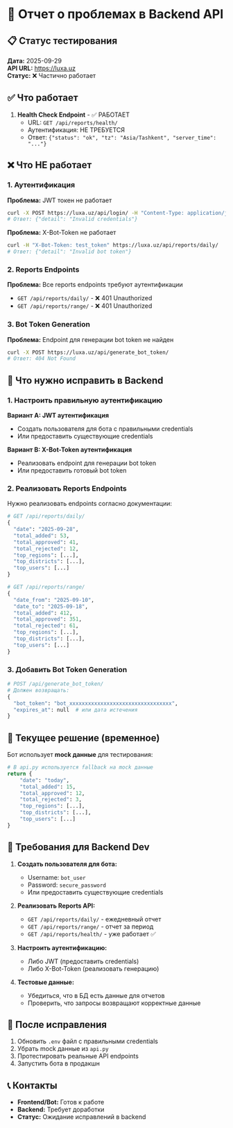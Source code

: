 # 🚨 Отчет о проблемах в Backend API

## 📋 Статус тестирования

**Дата:** 2025-09-29  
**API URL:** https://luxa.uz  
**Статус:** ❌ Частично работает

## ✅ Что работает

1. **Health Check Endpoint** - ✅ РАБОТАЕТ
   - URL: `GET /api/reports/health/`
   - Аутентификация: НЕ ТРЕБУЕТСЯ
   - Ответ: `{"status": "ok", "tz": "Asia/Tashkent", "server_time": "..."}`

## ❌ Что НЕ работает

### 1. Аутентификация

**Проблема:** JWT токен не работает
```bash
curl -X POST https://luxa.uz/api/login/ -H "Content-Type: application/json" -d '{"username": "1", "password": "1"}'
# Ответ: {"detail": "Invalid credentials"}
```

**Проблема:** X-Bot-Token не работает
```bash
curl -H "X-Bot-Token: test_token" https://luxa.uz/api/reports/daily/
# Ответ: {"detail": "Invalid bot token"}
```

### 2. Reports Endpoints

**Проблема:** Все reports endpoints требуют аутентификации
- `GET /api/reports/daily/` - ❌ 401 Unauthorized
- `GET /api/reports/range/` - ❌ 401 Unauthorized

### 3. Bot Token Generation

**Проблема:** Endpoint для генерации bot token не найден
```bash
curl -X POST https://luxa.uz/api/generate_bot_token/
# Ответ: 404 Not Found
```

## 🔧 Что нужно исправить в Backend

### 1. Настроить правильную аутентификацию

**Вариант A: JWT аутентификация**
- Создать пользователя для бота с правильными credentials
- Или предоставить существующие credentials

**Вариант B: X-Bot-Token аутентификация**
- Реализовать endpoint для генерации bot token
- Или предоставить готовый bot token

### 2. Реализовать Reports Endpoints

Нужно реализовать endpoints согласно документации:

```python
# GET /api/reports/daily/
{
  "date": "2025-09-28",
  "total_added": 53,
  "total_approved": 41,
  "total_rejected": 12,
  "top_regions": [...],
  "top_districts": [...],
  "top_users": [...]
}

# GET /api/reports/range/
{
  "date_from": "2025-09-10",
  "date_to": "2025-09-18",
  "total_added": 412,
  "total_approved": 351,
  "total_rejected": 61,
  "top_regions": [...],
  "top_districts": [...],
  "top_users": [...]
}
```

### 3. Добавить Bot Token Generation

```python
# POST /api/generate_bot_token/
# Должен возвращать:
{
  "bot_token": "bot_xxxxxxxxxxxxxxxxxxxxxxxxxxxxxxxxx",
  "expires_at": null  # или дата истечения
}
```

## 🧪 Текущее решение (временное)

Бот использует **mock данные** для тестирования:

```python
# В api.py используется fallback на mock данные
return {
    "date": "today",
    "total_added": 15,
    "total_approved": 12,
    "total_rejected": 3,
    "top_regions": [...],
    "top_districts": [...],
    "top_users": [...]
}
```

## 📝 Требования для Backend Dev

1. **Создать пользователя для бота:**
   - Username: `bot_user`
   - Password: `secure_password`
   - Или предоставить существующие credentials

2. **Реализовать Reports API:**
   - `GET /api/reports/daily/` - ежедневный отчет
   - `GET /api/reports/range/` - отчет за период
   - `GET /api/reports/health/` - уже работает ✅

3. **Настроить аутентификацию:**
   - Либо JWT (предоставить credentials)
   - Либо X-Bot-Token (реализовать генерацию)

4. **Тестовые данные:**
   - Убедиться, что в БД есть данные для отчетов
   - Проверить, что запросы возвращают корректные данные

## 🚀 После исправления

1. Обновить `.env` файл с правильными credentials
2. Убрать mock данные из `api.py`
3. Протестировать реальные API endpoints
4. Запустить бота в продакшн

## 📞 Контакты

- **Frontend/Bot:** Готов к работе
- **Backend:** Требует доработки
- **Статус:** Ожидание исправлений в backend
